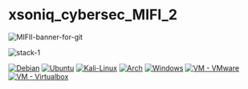 # xsoniq_cybersec_MIFI_2

![MIFII-banner-for-git](https://github.com/xsoniq/asko_cybersec_MIFI_2/assets/49578576/fe5b7014-ef7c-4ece-8063-36a46d9ade1b)

![stack-1](https://github.com/xsoniq/asko_cybersec_MIFI_2/assets/49578576/7180b5ad-048c-4476-b398-894968840eb9)

[![Debian](https://img.shields.io/badge/Debian-D70A53?style=flat&logo=debian&logoColor=white)](https://www.debian.org/ "Go to Debian homepage")
[![Ubuntu](https://img.shields.io/badge/Ubuntu-E95420?style=flat&logo=ubuntu&logoColor=white)](https://ubuntu.com/ "Go to Ubuntu homepage")
[![Kali-Linux](https://img.shields.io/badge/Kali%20Linux-268BEE?style=flat&logo=kalilinux&logoColor=white)](https://www.kali.org/ "Go to Kali-Linux homepage")
[![Arch](https://img.shields.io/badge/Arch%20Linux-1793D1?style=flat&logo=arch-linux&logoColor=white)](https://archlinux.org/ "Go to ArchLinux homepage")
[![Windows](https://img.shields.io/badge/Windows-0078D6?style=flat&logo=windows&logoColor=white)](https://www.microsoft.com/ "Go to Microsoft homepage")
[![VM - VMware](https://img.shields.io/badge/VMware-gray?style=flat&logo=pkgsrc&logoColor=white)](https://www.vmware.com/products/workstation-pro.html "Go to VMware Workstation homepage")
[![VM - Virtualbox](https://img.shields.io/badge/VirtualBox-gray?style=flat&logo=virtualbox&logoColor=white)](https://www.virtualbox.org/ "Go to VirtualBox homepage")
